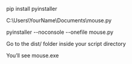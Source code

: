 pip install pyinstaller	

C:\Users\YourName\Documents\mouse.py

pyinstaller --noconsole --onefile mouse.py

Go to the dist/ folder inside your script directory

You’ll see mouse.exe
